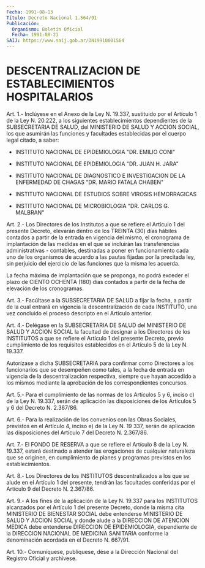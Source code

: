 ```yaml
---
Fecha: 1991-08-13
Título: Decreto Nacional 1.564/91
Publicación:
  Organismo: Boletín Oficial
  Fecha: 1991-08-21
SAIJ: https://www.saij.gob.ar/DN19910001564
---
```

# DESCENTRALIZACION DE ESTABLECIMIENTOS HOSPITALARIOS

<a id="1"></a>
Art. 1.- Inclúyese en el Anexo de la Ley N. 19.337, sustituido por el Artículo 1 de la Ley N. 20.222, a los siguientes establecimientos  dependientes  de  la  SUBSECRETARIA DE SALUD, del MINISTERIO  DE  SALUD  Y  ACCION  SOCIAL,  los   que  asumirán  las funciones y facultades establecidas por el cuerpo  legal  citado, a saber:

-  INSTITUTO  NACIONAL  DE  EPIDEMIOLOGIA  "DR.  EMILIO  CONI"

-  INSTITUTO  NACIONAL  DE  EPIDEMIOLOGIA  "DR.  JUAN H. JARA"

-  INSTITUTO  NACIONAL  DE  DIAGNOSTICO  E  INVESTIGACION    DE  LA ENFERMEDAD DE CHAGAS "DR. MARIO FATALA CHABEN"

-  INSTITUTO  NACIONAL  DE ESTUDIOS SOBRE VIROSIS HEMORRAGICAS

-  INSTITUTO  NACIONAL DE MICROBIOLOGIA  "DR.  CARLOS  G.  MALBRAN"

<a id="2"></a>
Art.  2.- Los Directores de los Institutos a que se refiere el Artículo 1 del  presente  Decreto,  elevarán  dentro de los TREINTA (30) días hábiles contados a partir de la entrada  en  vigencia del mismo,  el cronograma de implantación de las medidas en el  que  se incluirán    las    transferencias   administrativas  -  contables, destinadas a poner en funcionamiento  cada uno de los organismos de acuerdo a las pautas fijadas por la precitada  ley,  sin  perjuicio del  ejercicio  de  las  funciones  que  la misma les acuerda.

La fecha máxima de implantación que se proponga,  no  podrá exceder el  plazo  de  CIENTO  OCHENTA (180) días contados a partir  de  la fecha de elevación de los cronogramas.

<a id="3"></a>
Art.  3.-  Facúltase  a  la  SUBSECRETARIA DE SALUD a fijar la fecha, a partir de la cual entrará en vigencia la descentralización de cada INSTITUTO,  una  vez concluido el proceso descripto en el Artículo anterior.

<a id="4"></a>
Art.  4.- Delégase en la SUBSECRETARIA DE SALUD del MINISTERIO DE SALUD Y ACCION  SOCIAL  la facultad de designar a los Directores de  los INSTITUTOS a que se refiere  el  Artículo  1  del  presente Decreto,  previo  cumplimiento de los requisitos establecidos en el Artículo 5 de la Ley N. 19.337.

Autorízase a dicha  SUBSECRETARIA  para confirmar como Directores a los  funcionarios  que se desempeñen como  tales,  a  la  fecha  de entrada en vigencia  de  la  descentralización  respectiva, siempre que  hayan  accedido  a  los mismos mediante la aprobación  de  los correspondientes concursos.

<a id="5"></a>
Art. 5.- Para el cumplimiento de las normas de los Artículos 5 y 6, inciso  c)  de  la  Ley  N.  19.337,  serán  de aplicación las disposiciones  de  los  Artículos  5  y 6 del Decreto N.  2.367/86.

<a id="6"></a>
Art.  6.-  Para  la realización de los convenios con las Obras Sociales, previstos en  el  Artículo  4,  inciso e) de la Ley N. 19 337,  serán  de aplicación las disposiciones  del  Artículo  7  del Decreto N. 2.367/86.

<a id="7"></a>
Art. 7.- El FONDO DE RESERVA a que se refiere el Artículo 8 de la Ley  N.  19.337,  estará  destinado a atender las erogaciones de cualquier naturaleza que se originen,  en  cumplimiento de planes y programas previstos en los establecimientos.

<a id="8"></a>
Art.  8.-  Los Directores de los INSTITUTOS descentralizados a los que se alude  en  el  Artículo  1  del  presente,  tendrán  las facultades  conferidas  por  el Artículo 9 del Decreto N. 2.367/86.

<a id="9"></a>
Art. 9.- A los fines de la aplicación de la Ley N. 19.337 para los INSTITUTOS  alcanzados  por el Artículo 1 del presente Decreto, donde la misma cita MINISTERIO  DE BIENESTAR SOCIAL debe entenderse MINISTERIO DE SALUD Y ACCION SOCIAL  y  donde  alude a la DIRECCION DE  ATENCION  MEDICA  debe  entenderse DIRECCION DE  EPIDEMIOLOGIA, dependiente  de  la  DIRECCION  NACIONAL    DE  MEDICINA  SANITARIA conforme  la  denominación  acordada  en  el  Decreto   N.  667/91.

<a id="10"></a>
Art. 10.- Comuníquese, publíquese, dése a la Dirección Nacional del Registro Oficial y archívese.